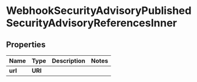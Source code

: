 

# WebhookSecurityAdvisoryPublishedSecurityAdvisoryReferencesInner


## Properties

| Name | Type | Description | Notes |
|------------ | ------------- | ------------- | -------------|
|**url** | **URI** |  |  |



